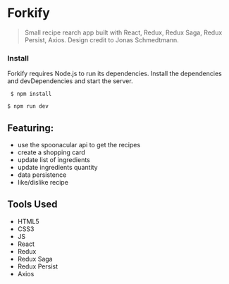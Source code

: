# Forkify
> Small recipe rearch app built with React, Redux, Redux Saga, Redux Persist, Axios. Design credit to Jonas Schmedtmann.

### Install
Forkify requires Node.js to run its dependencies.
Install the dependencies and devDependencies and start the server.

` $ npm install`

` $ npm run dev `

## Featuring:
* use the spoonacular api to get the recipes
* create a shopping card
* update list of ingredients
* update ingredients quantity
* data persistence
* like/dislike recipe

## Tools Used
* HTML5
* CSS3
* JS
* React
* Redux
* Redux Saga
* Redux Persist
* Axios
